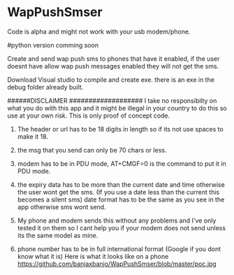 # WapPushSmser

Code is alpha and might not work with your usb modem/phone.

#python version comming soon

Create and send wap push sms to phones that have it enabled, if the user doesnt have allow wap push messages enabled they will not get the sms.

Download Visual studio to compile and create exe. there is an exe in the debug folder already built.

######DISCLAIMER ###################
I take no responsibilty on what you do with this app and it might be illegal in your country to do this so use at your own risk.
This is only proof of concept code.


1. The header or url has to be 18 digits in length so if its not use spaces to make it 18.

2. the msg that you send can only be 70 chars or less.

3. modem has to be in PDU mode, AT+CMGF=0 is the command to put it in PDU mode.

4. the expiry data has to be more than the current date and time otherwise the user wont get the sms. (If you use a date less than the current this becomes a silent sms) date format has to be the same as you see in the app otherwise sms wont send.

5. My phone and modem sends this without any problems and I've only tested it on them so I cant help you if your modem does not send unless its the same model as mine.

6. phone number has to be in full international format (Google if you dont know what it is)
Here is what it looks like on a phone https://github.com/banjaxbanjo/WapPushSmser/blob/master/poc.jpg
